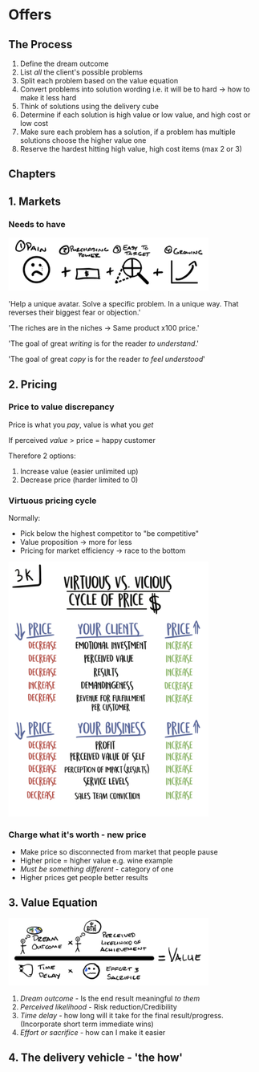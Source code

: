 # Offers

## The Process

1. Define the dream outcome
2. List *all* the client's possible problems
3. Split each problem based on the value equation
4. Convert problems into solution wording i.e. it will be to hard -> how to make it less hard
5. Think of solutions using the delivery cube
6. Determine if each solution is high value or low value, and high cost or low cost
7. Make sure each problem has a solution, if a problem has multiple solutions choose the higher value one
8. Reserve the hardest hitting high value, high cost items (max 2 or 3)

## Chapters

## 1. Markets

### Needs to have

<img src="./markets.png" width="400" />

'Help a unique avatar. Solve a specific problem. In a unique way. That reverses their biggest fear or objection.'

'The riches are in the niches -> Same product x100 price.'

'The goal of great *writing* is for the reader *to understand*.'

'The goal of great *copy* is for the reader *to feel understood*'

## 2. Pricing

### Price to value discrepancy

Price is what you *pay*, value is what you *get*

If perceived *value* > price = happy customer

Therefore 2 options:

1. Increase value (easier unlimited up)
2. Decrease price (harder limited to 0)

### Virtuous pricing cycle

Normally:

- Pick below the highest competitor to "be competitive"
- Value proposition -> more for less
- Pricing for market efficiency -> race to the bottom

<img src="./virtuous_pricing_cycle.png" width="400" />

### Charge what it's worth - new price

- Make price so disconnected from market that people pause
- Higher price = higher value e.g. wine example
- *Must be something different* - category of one
- Higher prices get people better results

## 3. Value Equation

<img src="./value_equation.png" width="400" />

1. *Dream outcome* - Is the end result meaningful *to them*
2. *Perceived likelihood* - Risk reduction/Credibility
3. *Time delay* - how long will it take for the final result/progress. (Incorporate short term immediate wins)
4. *Effort or sacrifice* - how can I make it easier

## 4. The delivery vehicle - 'the how'

